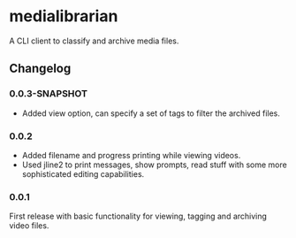 # medialibrarian

A CLI client to classify and archive media files.

## Changelog

### 0.0.3-SNAPSHOT

* Added view option, can specify a set of tags to filter the archived files.

### 0.0.2

* Added filename and progress printing while viewing videos.
* Used jline2 to print messages, show prompts, read stuff with some more sophisticated editing capabilities.

### 0.0.1

First release with basic functionality for viewing, tagging and archiving video files.